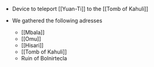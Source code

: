 - Device to teleport [[Yuan-Ti]] to the [[Tomb of Kahuli]]

- We gathered the following adresses
	- [[Mbala]]
	- [[Omu]]
	- [[Hisari]]
	- [[Tomb of Kahuli]]
	- Ruin of Bolnirtecla